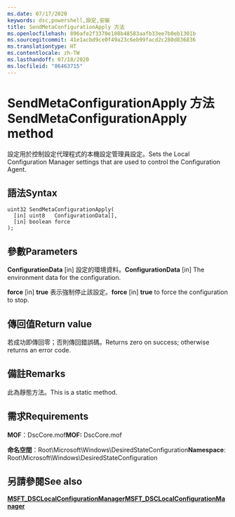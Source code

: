 ```yaml
---
ms.date: 07/17/2020
keywords: dsc,powershell,設定,安裝
title: SendMetaConfigurationApply 方法
ms.openlocfilehash: 896afe2f3370e108b48583aafb33ee7b0eb1301b
ms.sourcegitcommit: 41e1acbd9ce0f49a23c6eb99facd2c280d836836
ms.translationtype: HT
ms.contentlocale: zh-TW
ms.lasthandoff: 07/18/2020
ms.locfileid: "86463715"
---
```

# <a name="sendmetaconfigurationapply-method"></a><span data-ttu-id="c08b4-103">SendMetaConfigurationApply 方法</span><span class="sxs-lookup"><span data-stu-id="c08b4-103">SendMetaConfigurationApply method</span></span>

<span data-ttu-id="c08b4-104">設定用於控制設定代理程式的本機設定管理員設定。</span><span class="sxs-lookup"><span data-stu-id="c08b4-104">Sets the Local Configuration Manager settings that are used to control the Configuration Agent.</span></span>

## <a name="syntax"></a><span data-ttu-id="c08b4-105">語法</span><span class="sxs-lookup"><span data-stu-id="c08b4-105">Syntax</span></span>

```mof
uint32 SendMetaConfigurationApply(
  [in] uint8   ConfigurationData[],
  [in] boolean force
);
```

## <a name="parameters"></a><span data-ttu-id="c08b4-106">參數</span><span class="sxs-lookup"><span data-stu-id="c08b4-106">Parameters</span></span>

<span data-ttu-id="c08b4-107">**ConfigurationData** \[in\] 設定的環境資料。</span><span class="sxs-lookup"><span data-stu-id="c08b4-107">**ConfigurationData** \[in\] The environment data for the configuration.</span></span>

<span data-ttu-id="c08b4-108">**force** \[in\] **true** 表示強制停止該設定。</span><span class="sxs-lookup"><span data-stu-id="c08b4-108">**force** \[in\] **true** to force the configuration to stop.</span></span>

## <a name="return-value"></a><span data-ttu-id="c08b4-109">傳回值</span><span class="sxs-lookup"><span data-stu-id="c08b4-109">Return value</span></span>

<span data-ttu-id="c08b4-110">若成功即傳回零；否則傳回錯誤碼。</span><span class="sxs-lookup"><span data-stu-id="c08b4-110">Returns zero on success; otherwise returns an error code.</span></span>

## <a name="remarks"></a><span data-ttu-id="c08b4-111">備註</span><span class="sxs-lookup"><span data-stu-id="c08b4-111">Remarks</span></span>

<span data-ttu-id="c08b4-112">此為靜態方法。</span><span class="sxs-lookup"><span data-stu-id="c08b4-112">This is a static method.</span></span>

## <a name="requirements"></a><span data-ttu-id="c08b4-113">需求</span><span class="sxs-lookup"><span data-stu-id="c08b4-113">Requirements</span></span>

<span data-ttu-id="c08b4-114">**MOF**：DscCore.mof</span><span class="sxs-lookup"><span data-stu-id="c08b4-114">**MOF:** DscCore.mof</span></span>

<span data-ttu-id="c08b4-115">**命名空間**：Root\Microsoft\Windows\DesiredStateConfiguration</span><span class="sxs-lookup"><span data-stu-id="c08b4-115">**Namespace**: Root\Microsoft\Windows\DesiredStateConfiguration</span></span>

## <a name="see-also"></a><span data-ttu-id="c08b4-116">另請參閱</span><span class="sxs-lookup"><span data-stu-id="c08b4-116">See also</span></span>

[<span data-ttu-id="c08b4-117">**MSFT_DSCLocalConfigurationManager**</span><span class="sxs-lookup"><span data-stu-id="c08b4-117">**MSFT_DSCLocalConfigurationManager**</span></span>](msft-dsclocalconfigurationmanager.md)
